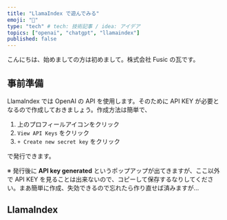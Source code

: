 ```yaml
---
title: "LlamaIndex で遊んでみる"
emoji: "🦙"
type: "tech" # tech: 技術記事 / idea: アイデア
topics: ["openai", "chatgpt", "llamaindex"]
published: false
---
```


こんにちは、始めましての方は初めまして。株式会社 Fusic の瓦です。

## 事前準備
LlamaIndex では OpenAI の API を使用します。そのために API KEY が必要となるので作成しておきましょう。作成方法は簡単で、

1. 上のプロフィールアイコンをクリック
2. `View API Keys` をクリック
3. `+ Create new secret key` をクリック

で発行できます。

※ 発行後に **API key generated** というポップアップが出てきますが、ここ以外で API KEY を見ることは出来ないので、コピーして保存するなりしてください。まあ簡単に作成、失効できるので忘れたら作り直せば済みますが…

## LlamaIndex 